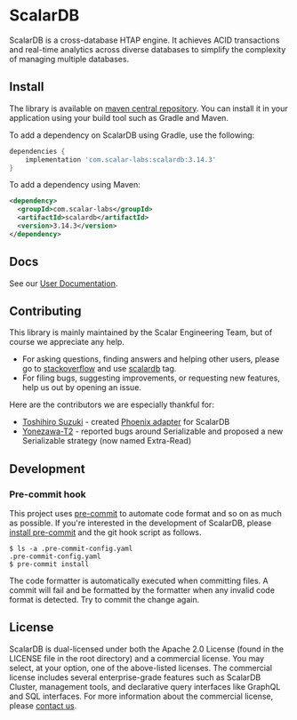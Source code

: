 # ScalarDB

ScalarDB is a cross-database HTAP engine. It achieves ACID transactions and real-time analytics across diverse databases to simplify the complexity of managing multiple databases.

## Install

The library is available on [maven central repository](https://mvnrepository.com/artifact/com.scalar-labs/scalardb).
You can install it in your application using your build tool such as Gradle and Maven.

To add a dependency on ScalarDB using Gradle, use the following:
```gradle
dependencies {
    implementation 'com.scalar-labs:scalardb:3.14.3'
}
```

To add a dependency using Maven:
```xml
<dependency>
  <groupId>com.scalar-labs</groupId>
  <artifactId>scalardb</artifactId>
  <version>3.14.3</version>
</dependency>
```

## Docs

See our [User Documentation](https://scalardb.scalar-labs.com/docs/latest/).

## Contributing

This library is mainly maintained by the Scalar Engineering Team, but of course we appreciate any help.

* For asking questions, finding answers and helping other users, please go to [stackoverflow](https://stackoverflow.com/) and use [scalardb](https://stackoverflow.com/questions/tagged/scalardb) tag.
* For filing bugs, suggesting improvements, or requesting new features, help us out by opening an issue.

Here are the contributors we are especially thankful for:
- [Toshihiro Suzuki](https://github.com/brfrn169) - created [Phoenix adapter](https://github.com/scalar-labs/scalardb-phoenix) for ScalarDB
- [Yonezawa-T2](https://github.com/Yonezawa-T2) - reported bugs around Serializable and proposed a new Serializable strategy (now named Extra-Read)

## Development

### Pre-commit hook

This project uses [pre-commit](https://pre-commit.com/) to automate code format and so on as much as possible. If you're interested in the development of ScalarDB, please [install pre-commit](https://pre-commit.com/#installation) and the git hook script as follows.

```
$ ls -a .pre-commit-config.yaml
.pre-commit-config.yaml
$ pre-commit install
```

The code formatter is automatically executed when committing files. A commit will fail and be formatted by the formatter when any invalid code format is detected. Try to commit the change again.

## License

ScalarDB is dual-licensed under both the Apache 2.0 License (found in the LICENSE file in the root directory) and a commercial license.
You may select, at your option, one of the above-listed licenses.
The commercial license includes several enterprise-grade features such as ScalarDB Cluster, management tools, and declarative query interfaces like GraphQL and SQL interfaces.
For more information about the commercial license, please [contact us](https://www.scalar-labs.com/contact).
